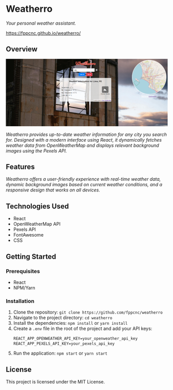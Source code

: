 # Weatherro

*Your personal weather assistant.*

https://fppcnc.github.io/weatherro/

## Overview

![Weatherro](https://github.com/fppcnc/portfolio2/blob/master/public/assets/projectsPreview/weatherro.png?raw=true)

*Weatherro provides up-to-date weather information for any city you search for. Designed with a modern interface using React, it dynamically fetches weather data from OpenWeatherMap and displays relevant background images using the Pexels API.*

## Features

*Weatherro offers a user-friendly experience with real-time weather data, dynamic background images based on current weather conditions, and a responsive design that works on all devices.*

## Technologies Used

- React
- OpenWeatherMap API
- Pexels API
- FontAwesome
- CSS

## Getting Started

### Prerequisites

- React
- NPM/Yarn

### Installation

1. Clone the repository: `git clone https://github.com/fppcnc/weatherro`
2. Navigate to the project directory: `cd weatherro`
3. Install the dependencies: `npm install` or `yarn install`
4. Create a `.env` file in the root of the project and add your API keys:
    ```
    REACT_APP_OPENWEATHER_API_KEY=your_openweather_api_key
    REACT_APP_PEXELS_API_KEY=your_pexels_api_key
    ```
5. Run the application: `npm start` or `yarn start`

## License

This project is licensed under the MIT License.
